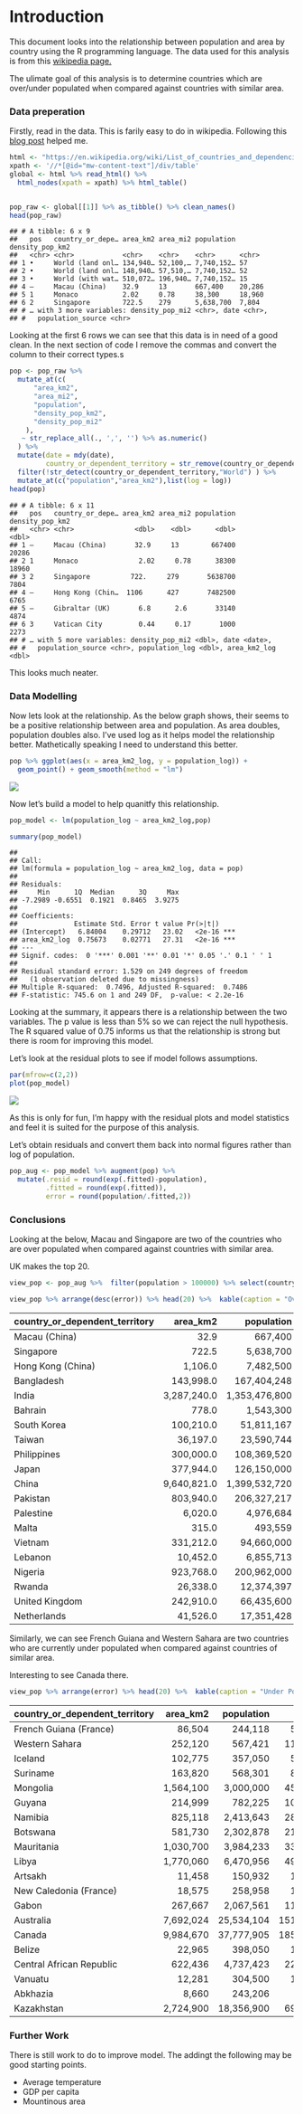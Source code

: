 
# Introduction

This document looks into the relationship between population and area by
country using the R programming language. The data used for this
analysis is from this [wikipedia
page.](https://en.wikipedia.org/wiki/List_of_countries_and_dependencies_by_population_density)

The ulimate goal of this analysis is to determine countries which are
over/under populated when compared against countries with similar area.

### Data preperation

Firstly, read in the data. This is farily easy to do in wikipedia.
Following this [blog
post](https://www.engineeringbigdata.com/web-scraping-wikipedia-world-population-rvest-r/)
helped me.

``` r
html <- "https://en.wikipedia.org/wiki/List_of_countries_and_dependencies_by_population_density"
xpath <- '//*[@id="mw-content-text"]/div/table'
global <- html %>% read_html() %>%
  html_nodes(xpath = xpath) %>% html_table()


pop_raw <- global[[1]] %>% as_tibble() %>% clean_names() 
head(pop_raw)
```

    ## # A tibble: 6 x 9
    ##   pos   country_or_depe… area_km2 area_mi2 population density_pop_km2
    ##   <chr> <chr>            <chr>    <chr>    <chr>      <chr>          
    ## 1 •     World (land onl… 134,940… 52,100,… 7,740,152… 57             
    ## 2 •     World (land onl… 148,940… 57,510,… 7,740,152… 52             
    ## 3 •     World (with wat… 510,072… 196,940… 7,740,152… 15             
    ## 4 –     Macau (China)    32.9     13       667,400    20,286         
    ## 5 1     Monaco           2.02     0.78     38,300     18,960         
    ## 6 2     Singapore        722.5    279      5,638,700  7,804          
    ## # … with 3 more variables: density_pop_mi2 <chr>, date <chr>,
    ## #   population_source <chr>

Looking at the first 6 rows we can see that this data is in need of a
good clean. In the next section of code I remove the commas and convert
the column to their correct types.s

``` r
pop <- pop_raw %>%
  mutate_at(c(
      "area_km2",
      "area_mi2",
      "population",
      "density_pop_km2",
      "density_pop_mi2"
    ),
   ~ str_replace_all(., ',', '') %>% as.numeric()
  ) %>%
  mutate(date = mdy(date),
         country_or_dependent_territory = str_remove(country_or_dependent_territory,'( *)\\[note .*')) %>%
  filter(!str_detect(country_or_dependent_territory,"World") ) %>%
  mutate_at(c("population","area_km2"),list(log = log))
head(pop)
```

    ## # A tibble: 6 x 11
    ##   pos   country_or_depe… area_km2 area_mi2 population density_pop_km2
    ##   <chr> <chr>               <dbl>    <dbl>      <dbl>           <dbl>
    ## 1 –     Macau (China)       32.9     13        667400           20286
    ## 2 1     Monaco               2.02     0.78      38300           18960
    ## 3 2     Singapore          722.     279       5638700            7804
    ## 4 –     Hong Kong (Chin…  1106      427       7482500            6765
    ## 5 –     Gibraltar (UK)       6.8      2.6       33140            4874
    ## 6 3     Vatican City         0.44     0.17       1000            2273
    ## # … with 5 more variables: density_pop_mi2 <dbl>, date <date>,
    ## #   population_source <chr>, population_log <dbl>, area_km2_log <dbl>

This looks much neater.

### Data Modelling

Now lets look at the relationship. As the below graph shows, their seems
to be a positive relationship between area and population. As area
doubles, population doubles also. I’ve used log as it helps model the
relationship better. Mathetically speaking I need to understand this
better.

``` r
pop %>% ggplot(aes(x = area_km2_log, y = population_log)) +
  geom_point() + geom_smooth(method = "lm")
```

![](README_files/figure-gfm/explore_data-1.png)<!-- -->

Now let’s build a model to help quanitfy this relationship.

``` r
pop_model <- lm(population_log ~ area_km2_log,pop)

summary(pop_model)
```

    ## 
    ## Call:
    ## lm(formula = population_log ~ area_km2_log, data = pop)
    ## 
    ## Residuals:
    ##     Min      1Q  Median      3Q     Max 
    ## -7.2989 -0.6551  0.1921  0.8465  3.9275 
    ## 
    ## Coefficients:
    ##              Estimate Std. Error t value Pr(>|t|)    
    ## (Intercept)   6.84004    0.29712   23.02   <2e-16 ***
    ## area_km2_log  0.75673    0.02771   27.31   <2e-16 ***
    ## ---
    ## Signif. codes:  0 '***' 0.001 '**' 0.01 '*' 0.05 '.' 0.1 ' ' 1
    ## 
    ## Residual standard error: 1.529 on 249 degrees of freedom
    ##   (1 observation deleted due to missingness)
    ## Multiple R-squared:  0.7496, Adjusted R-squared:  0.7486 
    ## F-statistic: 745.6 on 1 and 249 DF,  p-value: < 2.2e-16

Looking at the summary, it appears there is a relationship between the
two variables. The p value is less than 5% so we can reject the null
hypothesis. The R squared value of 0.75 informs us that the relationship
is strong but there is room for improving this model.

Let’s look at the residual plots to see if model follows assumptions.

``` r
par(mfrow=c(2,2))
plot(pop_model)
```

![](README_files/figure-gfm/residual_plot-1.png)<!-- -->

As this is only for fun, I’m happy with the residual plots and model
statistics and feel it is suited for the purpose of this analysis.

Let’s obtain residuals and convert them back into normal figures rather
than log of population.

``` r
pop_aug <- pop_model %>% augment(pop) %>%
  mutate(.resid = round(exp(.fitted)-population),
         .fitted = round(exp(.fitted)),
         error = round(population/.fitted,2))
```

### Conclusions

Looking at the below, Macau and Singapore are two of the countries who
are over populated when compared against countries with similar area.

UK makes the top 20.

``` r
view_pop <- pop_aug %>%  filter(population > 100000) %>% select(country_or_dependent_territory,area_km2,population,.fitted,.resid,error)

view_pop %>% arrange(desc(error)) %>% head(20) %>%  kable(caption = "Over Populated Countries",format = "markdown",format.args = list(big.mark = ",",scientific =F))
```

| country\_or\_dependent\_territory |   area\_km2 |    population |     .fitted |          .resid | error |
| :-------------------------------- | ----------: | ------------: | ----------: | --------------: | ----: |
| Macau (China)                     |        32.9 |       667,400 |      13,143 |       \-654,257 | 50.78 |
| Singapore                         |       722.5 |     5,638,700 |     136,130 |     \-5,502,570 | 41.42 |
| Hong Kong (China)                 |     1,106.0 |     7,482,500 |     187,882 |     \-7,294,618 | 39.83 |
| Bangladesh                        |   143,998.0 |   167,404,248 |   7,482,788 |   \-159,921,460 | 22.37 |
| India                             | 3,287,240.0 | 1,353,476,800 |  79,810,376 | \-1,273,666,424 | 16.96 |
| Bahrain                           |       778.0 |     1,543,300 |     143,971 |     \-1,399,329 | 10.72 |
| South Korea                       |   100,210.0 |    51,811,167 |   5,687,483 |    \-46,123,684 |  9.11 |
| Taiwan                            |    36,197.0 |    23,590,744 |   2,631,879 |    \-20,958,865 |  8.96 |
| Philippines                       |   300,000.0 |   108,369,520 |  13,040,123 |    \-95,329,397 |  8.31 |
| Japan                             |   377,944.0 |   126,150,000 |  15,530,526 |   \-110,619,474 |  8.12 |
| China                             | 9,640,821.0 | 1,399,532,720 | 180,162,808 | \-1,219,369,912 |  7.77 |
| Pakistan                          |   803,940.0 |   206,327,217 |  27,494,048 |   \-178,833,169 |  7.50 |
| Palestine                         |     6,020.0 |     4,976,684 |     677,201 |     \-4,299,483 |  7.35 |
| Malta                             |       315.0 |       493,559 |      72,633 |       \-420,926 |  6.80 |
| Vietnam                           |   331,212.0 |    94,660,000 |  14,054,308 |    \-80,605,692 |  6.74 |
| Lebanon                           |    10,452.0 |     6,855,713 |   1,028,091 |     \-5,827,622 |  6.67 |
| Nigeria                           |   923,768.0 |   200,962,000 |  30,542,115 |   \-170,419,885 |  6.58 |
| Rwanda                            |    26,338.0 |    12,374,397 |   2,069,043 |    \-10,305,354 |  5.98 |
| United Kingdom                    |   242,910.0 |    66,435,600 |  11,114,962 |    \-55,320,638 |  5.98 |
| Netherlands                       |    41,526.0 |    17,351,428 |   2,920,135 |    \-14,431,293 |  5.94 |

Similarly, we can see French Guiana and Western Sahara are two countries
who are currently under populated when compared against countries of
similar area.

Interesting to see Canada there.

``` r
view_pop %>% arrange(error) %>% head(20) %>%  kable(caption = "Under Populated Countries",format = "markdown",format.args = list(big.mark = ",",scientific =F))
```

| country\_or\_dependent\_territory | area\_km2 | population |     .fitted |      .resid | error |
| :-------------------------------- | --------: | ---------: | ----------: | ----------: | ----: |
| French Guiana (France)            |    86,504 |    244,118 |   5,088,435 |   4,844,317 |  0.05 |
| Western Sahara                    |   252,120 |    567,421 |  11,432,420 |  10,864,999 |  0.05 |
| Iceland                           |   102,775 |    357,050 |   5,797,307 |   5,440,257 |  0.06 |
| Suriname                          |   163,820 |    568,301 |   8,249,890 |   7,681,589 |  0.07 |
| Mongolia                          | 1,564,100 |  3,000,000 |  45,495,033 |  42,495,033 |  0.07 |
| Guyana                            |   214,999 |    782,225 |  10,134,321 |   9,352,096 |  0.08 |
| Namibia                           |   825,118 |  2,413,643 |  28,040,386 |  25,626,743 |  0.09 |
| Botswana                          |   581,730 |  2,302,878 |  21,523,692 |  19,220,814 |  0.11 |
| Mauritania                        | 1,030,700 |  3,984,233 |  33,181,512 |  29,197,279 |  0.12 |
| Libya                             | 1,770,060 |  6,470,956 |  49,959,495 |  43,488,539 |  0.13 |
| Artsakh                           |    11,458 |    150,932 |   1,102,128 |     951,196 |  0.14 |
| New Caledonia (France)            |    18,575 |    258,958 |   1,588,579 |   1,329,621 |  0.16 |
| Gabon                             |   267,667 |  2,067,561 |  11,961,996 |   9,894,435 |  0.17 |
| Australia                         | 7,692,024 | 25,534,104 | 151,862,404 | 126,328,300 |  0.17 |
| Canada                            | 9,984,670 | 37,777,905 | 185,004,507 | 147,226,602 |  0.20 |
| Belize                            |    22,965 |    398,050 |   1,865,228 |   1,467,178 |  0.21 |
| Central African Republic          |   622,436 |  4,737,423 |  22,653,970 |  17,916,547 |  0.21 |
| Vanuatu                           |    12,281 |    304,500 |   1,161,525 |     857,025 |  0.26 |
| Abkhazia                          |     8,660 |    243,206 |     891,704 |     648,498 |  0.27 |
| Kazakhstan                        | 2,724,900 | 18,356,900 |  69,246,931 |  50,890,031 |  0.27 |

### Further Work

There is still work to do to improve model. The addingt the following
may be good starting points.

  - Average temperature
  - GDP per capita
  - Mountinous area
